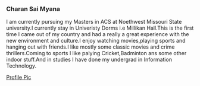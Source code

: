 ###  Charan Sai Myana

I  am currently pursuing my Masters in ACS at Noethwest Missouri State university.I currently stay in Univeristy Dorms i.e Millikan Hall.This is the first time I came out of my country and had a really a great experience with the new environment and culture.I enjoy watching movies,playing sports and hanging out with friends.I like mostly some classic movies and crime thrillers.Coming to sports I like palying Cricket,Badminton ans some other indoor stuff.And in studies I have done my undergrad in Information Technology.



[Profile Pic](/me.jpg)

